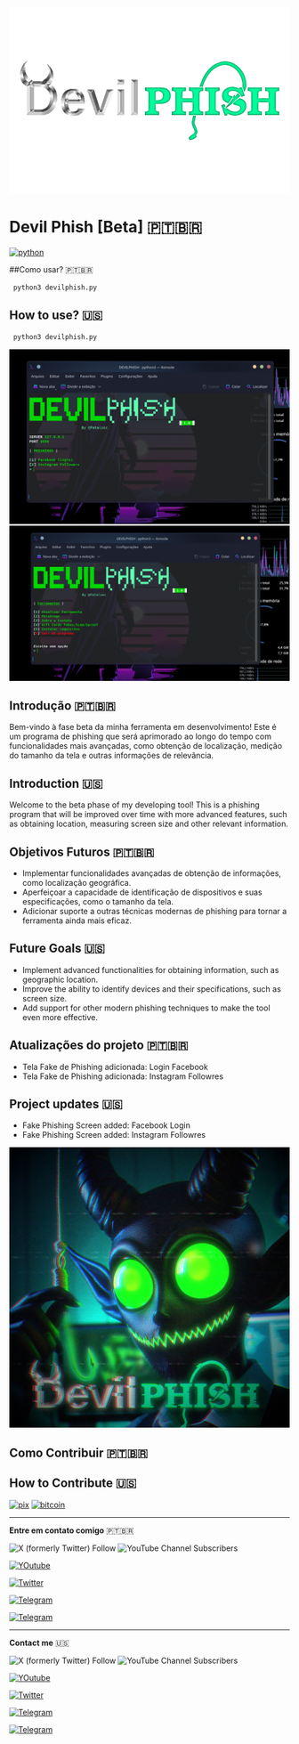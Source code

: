 ![Devil Phish](https://github.com/FatalS3C/devilphish/blob/main/devilphish.png?raw=true "Devil Phishing")
# Devil Phish [Beta] 🇵🇹🇧🇷
<a href='https://www.python.org/ftp/python/3.12.3/Python-3.12.3.tar.xz' target="_blank"><img alt='python' src='https://img.shields.io/badge/Python_3.12-100000?style=for-the-badge&logo=python&logoColor=white&labelColor=black&color=black'/></a>

##Como usar? 🇵🇹🇧🇷
```bash
 python3 devilphish.py
```
## How to use?  🇺🇸
```bash
 python3 devilphish.py
```

![](https://github.com/FatalS3C/devilphish/blob/main/foto1.png?raw=true)
![](https://github.com/FatalS3C/devilphish/blob/main/foto2.png?raw=true)

## Introdução 🇵🇹🇧🇷

Bem-vindo à fase beta da minha ferramenta em desenvolvimento! Este é um programa de phishing que será aprimorado ao longo do tempo com funcionalidades mais avançadas, como obtenção de localização, medição do tamanho da tela e outras informações de relevância.

## Introduction 🇺🇸

Welcome to the beta phase of my developing tool! This is a phishing program that will be improved over time with more advanced features, such as obtaining location, measuring screen size and other relevant information.

## Objetivos Futuros 🇵🇹🇧🇷

- Implementar funcionalidades avançadas de obtenção de informações, como localização geográfica.
- Aperfeiçoar a capacidade de identificação de dispositivos e suas especificações, como o tamanho da tela.
- Adicionar suporte a outras técnicas modernas de phishing para tornar a ferramenta ainda mais eficaz.

## Future Goals  🇺🇸

- Implement advanced functionalities for obtaining information, such as geographic location.
- Improve the ability to identify devices and their specifications, such as screen size.
- Add support for other modern phishing techniques to make the tool even more effective.

## Atualizações do projeto 🇵🇹🇧🇷
- Tela Fake de Phishing adicionada: Login Facebook
- Tela Fake de Phishing adicionada: Instagram Followres

## Project updates  🇺🇸
- Fake Phishing Screen added: Facebook Login
- Fake Phishing Screen added: Instagram Followres

![Devil Work...](https://github.com/FatalS3C/devilphish/blob/main/devilphish2.png?raw=true "Devil Work...")

## Como Contribuir 🇵🇹🇧🇷

## How to Contribute  🇺🇸

<a href='https://livepix.gg/fatallartes' target="_blank"><img alt='pix' src='https://img.shields.io/badge/PIX-100000?style=for-the-badge&logo=pix&logoColor=white&labelColor=black&color=black'/></a> <a href='https://github.com/FatalS3C/FatalS3C/blob/main/my_btc.png' target="_blank"><img alt='bitcoin' src='https://img.shields.io/badge/BTC-100000?style=for-the-badge&logo=bitcoin&logoColor=white&labelColor=black&color=black'/></a>



------------

**Entre em contato comigo** 🇵🇹🇧🇷

![X (formerly Twitter) Follow](https://img.shields.io/twitter/follow/F4t4lsec) ![YouTube Channel Subscribers](https://img.shields.io/youtube/channel/subscribers/UCVroJZsK3Qrvtvnk7NCKn-A)

<a href='https://www.youtube.com/channel/UCVroJZsK3Qrvtvnk7NCKn-A' target="_blank"><img alt='YOutube' src='https://img.shields.io/badge/Meu_canal-100000?style=for-the-badge&logo=YOutube&logoColor=white&labelColor=black&color=black'/></a> 

<a href='https://twitter.com/F4t4lsec' target="_blank"><img alt='Twitter' src='https://img.shields.io/badge/Meu_X-100000?style=for-the-badge&logo=Twitter&logoColor=white&labelColor=black&color=black'/></a>

<a href='https://t.me/opsechat' target="_blank"><img alt='Telegram' src='https://img.shields.io/badge/Grupo_de batepapo-100000?style=for-the-badge&logo=Telegram&logoColor=white&labelColor=black&color=black'/></a>

<a href='https://t.me/fatalsec' target="_blank"><img alt='Telegram' src='https://img.shields.io/badge/Meu_canal principal-100000?style=for-the-badge&logo=Telegram&logoColor=white&labelColor=black&color=black'/></a>

------------


**Contact me** 🇺🇸

![X (formerly Twitter) Follow](https://img.shields.io/twitter/follow/F4t4lsec) ![YouTube Channel Subscribers](https://img.shields.io/youtube/channel/subscribers/UCVroJZsK3Qrvtvnk7NCKn-A)

<a href='https://www.youtube.com/channel/UCVroJZsK3Qrvtvnk7NCKn-A' target="_blank"><img alt='YOutube' src='https://img.shields.io/badge/My_channel-100000?style=for-the-badge&logo=YOutube&logoColor=white&labelColor=black&color=black'/></a> 

<a href='https://twitter.com/F4t4lsec' target="_blank"><img alt='Twitter' src='https://img.shields.io/badge/My_X-100000?style=for-the-badge&logo=Twitter&logoColor=white&labelColor=black&color=black'/></a>

<a href='https://t.me/opsechat' target="_blank"><img alt='Telegram' src='https://img.shields.io/badge/Chat Group-100000?style=for-the-badge&logo=Telegram&logoColor=white&labelColor=black&color=black'/></a>

<a href='https://t.me/fatalsec' target="_blank"><img alt='Telegram' src='https://img.shields.io/badge/TG principal channel-100000?style=for-the-badge&logo=Telegram&logoColor=white&labelColor=black&color=black'/></a>

